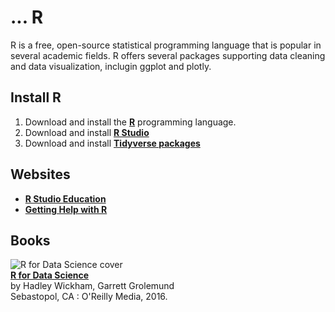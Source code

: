 # ... R
R is a free, open-source statistical programming language that is popular in several academic fields. R offers several packages supporting data cleaning and data visualization, inclugin ggplot and plotly. 

## Install R
1. Download and install the __[R](https://cran.case.edu/)__ programming language.
2. Download and install __[R Studio](https://posit.co)__
3. Download and install __[Tidyverse packages](https://www.tidyverse.org/packages/)__

## Websites
* __[R Studio Education](https://education.rstudio.com/)__
* __[Getting Help with R](https://www.r-project.org/help.html)__

## Books
![R for Data Science cover](/Cover_RForDataScience_small.png)  
__[R for Data Science](https://library-ohio-state-edu.proxy.lib.ohio-state.edu/record=b9493427~S7)__    
by Hadley Wickham, Garrett Grolemund  
Sebastopol, CA : O'Reilly Media, 2016.


